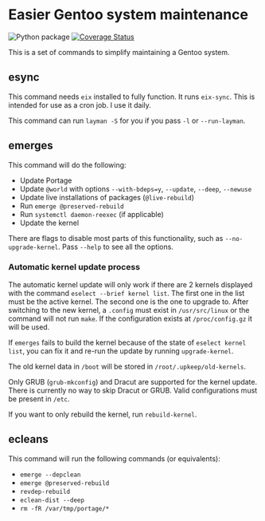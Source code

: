 # Easier Gentoo system maintenance

![Python package](https://github.com/Tatsh/upkeep/workflows/Python%20package/badge.svg)
[![Coverage Status](https://coveralls.io/repos/github/Tatsh/upkeep/badge.svg?branch=master)](https://coveralls.io/github/Tatsh/upkeep?branch=master)

This is a set of commands to simplify maintaining a Gentoo system.

## esync

This command needs `eix` installed to fully function. It runs `eix-sync`. This is intended for use as a cron job. I use it daily.

This command can run `layman -S` for you if you pass `-l` or `--run-layman`.

## emerges

This command will do the following:

* Update Portage
* Update `@world` with options `--with-bdeps=y`, `--update`, `--deep`, `--newuse`
* Update live installations of packages (`@live-rebuild`)
* Run `emerge @preserved-rebuild`
* Run `systemctl daemon-reexec` (if applicable)
* Update the kernel

There are flags to disable most parts of this functionality, such as `--no-upgrade-kernel`. Pass `--help` to see all the options.

### Automatic kernel update process

The automatic kernel update will only work if there are 2 kernels displayed with the command `eselect --brief kernel list`. The first one in the list must be the active kernel. The second one is the one to upgrade to. After switching to the new kernel, a `.config` must exist in `/usr/src/linux` or the command will not run `make`. If the configuration exists at `/proc/config.gz` it will be used.

If `emerges` fails to build the kernel because of the state of `eselect kernel list`, you can fix it and re-run the update by running `upgrade-kernel`.

The old kernel data in `/boot` will be stored in `/root/.upkeep/old-kernels`.

Only GRUB (`grub-mkconfig`) and Dracut are supported for the kernel update. There is currently no way to skip Dracut or GRUB. Valid configurations must be present in `/etc`.

If you want to only rebuild the kernel, run `rebuild-kernel`.

## ecleans

This command will run the following commands (or equivalents):

* `emerge --depclean`
* `emerge @preserved-rebuild`
* `revdep-rebuild`
* `eclean-dist --deep`
* `rm -fR /var/tmp/portage/*`
